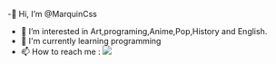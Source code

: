 -👋 Hi, I’m @MarquinCss
- 👀 I’m interested in Art,programing,Anime,Pop,History and English.
- 🌱 I'm currently learning programming
- 📫 How to reach me : <img src="https://upload.wikimedia.org/wikipedia/commons/thumb/5/58/Instagram-Icon.png/1025px-Instagram-Icon.png"> </img>
